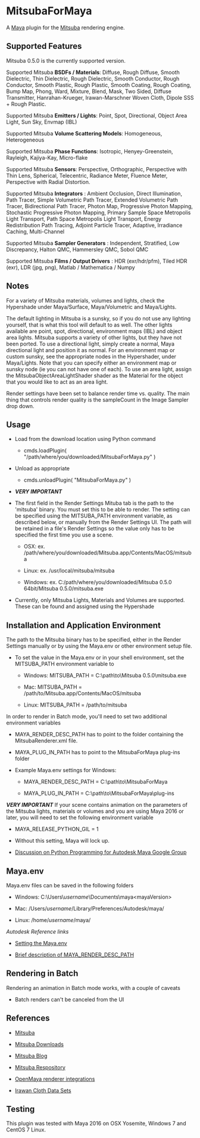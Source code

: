 MitsubaForMaya
=

A [Maya](http://www.autodesk.com/products/maya) plugin for the [Mitsuba](http://www.mitsuba-renderer.org/) rendering engine.


Supported Features
-
Mitsuba 0.5.0 is the currently supported version.

Supported Mitsuba **BSDFs / Materials**: Diffuse, Rough Diffuse, Smooth Dielectric, Thin Dielectric, Rough Dielectric, Smooth Conductor, Rough Conductor, Smooth Plastic, Rough Plastic, Smooth Coating, Rough Coating, Bump Map, Phong, Ward, Mixture, Blend, Mask, Two Sided, Diffuse Transmitter, Hanrahan-Krueger, Irawan-Marschner Woven Cloth, Dipole SSS + Rough Plastic.

Supported Mitsuba **Emitters / Lights**: Point, Spot, Directional, Object Area Light, Sun Sky, Envmap (IBL)

Supported Mitsuba **Volume Scattering Models**: Homogeneous, Heterogeneous

Supported Mitsuba **Phase Functions**: Isotropic, Henyey-Greenstein, Rayleigh, Kajiya-Kay, Micro-flake

Supported Mitsuba **Sensors**: Perspective, Orthographic, Perspective with Thin Lens, Spherical, Telecentric, Radiance Meter, Fluence Meter, Perspective with Radial Distortion.

Supported Mitsuba **Integrators** : Ambient Occlusion, Direct Illumination, Path Tracer, Simple Volumetric Path Tracer, Extended Volumetric Path Tracer, Bidirectional Path Tracer, Photon Map, Progressive Photon Mapping, Stochastic Progressive Photon Mapping, Primary Sample Space Metropolis Light Transport, Path Space Metropolis Light Transport, Energy Redistribution Path Tracing, Adjoint Particle Tracer, Adaptive, Irradiance Caching, Multi-Channel

Supported Mitsuba **Sampler Generators** : Independent, Stratified, Low Discrepancy, Halton QMC, Hammersley QMC, Sobol QMC

Supported Mitsuba **Films / Output Drivers** : HDR (exr/hdr/pfm), Tiled HDR (exr), LDR (jpg, png), Matlab / Mathematica / Numpy

Notes
-

For a variety of Mitsuba materials, volumes and lights, check the Hypershade under Maya/Surface, Maya/Volumetric and Maya/Lights.

The default lighting in Mitsuba is a sunsky, so if you do not use any lighting yourself, that is what this tool will default to as well.  The other lights available are point, spot, directional, environment maps (IBL) and object area lights.  Mitsuba supports a variety of other lights, but they have not been ported.  To use a directional light, simply create a normal, Maya directional light and position it as normal.  For an environment map or custom sunsky, see the appropriate nodes in the Hypershader, under Maya/Lights.  Note that you can specify either an environment map or sunsky node (ie you can not have one of each). To use an area light, assign the MitsubaObjectAreaLightShader shader as the Material for the object that you would like to act as an area light.

Render settings have been set to balance render time vs. quality. The main thing that controls render quality is the sampleCount in the Image Sampler drop down.

Usage
-

- Load from the download location using Python command
	- cmds.loadPlugin( "/path/where/you/downloaded/MitsubaForMaya.py" )

- Unload as appropriate
	- cmds.unloadPlugin( "MitsubaForMaya.py" )

- ***VERY IMPORTANT*** 
- The first field in the Render Settings Mituba tab is the path to the 'mitsuba' binary. You must set this to be able to render. The setting can be specified using the MITSUBA_PATH environment variable, as described below, or manually from the Render Settings UI. The path will be retained in a file's Render Settings so the value only has to be specified the first time you use a scene.

	- OSX: ex. /path/where/you/downloaded/Mitsuba.app/Contents/MacOS/mitsuba

	- Linux: ex. /usr/local/mitsuba/mitsuba

	- Windows: ex. C:/path/where/you/downloaded/Mitsuba 0.5.0 64bit/Mitsuba 0.5.0/mitsuba.exe

- Currently, only Mitsuba Lights, Materials and Volumes are supported. These can be found and assigned using the Hypershade

Installation and Application Environment
- 
The path to the Mitsuba binary has to be specified, either in the Render Settings manually or by using the Maya.env or other environment setup file.

- To set the value in the Maya.env or in your shell environment, set the MITSUBA_PATH environment variable to  

	- Windows: MITSUBA_PATH = C:\path\to\Mitsuba 0.5.0\mitsuba.exe

	- Mac: MITSUBA_PATH = /path/to/Mitsuba.app/Contents/MacOS/mitsuba

	- Linux: MITSUBA_PATH = /path/to/mitsuba

In order to render in Batch mode, you'll need to set two additional environment variables

- MAYA_RENDER_DESC_PATH has to point to the folder containing the MitsubaRenderer.xml file.

- MAYA_PLUG_IN_PATH has to point to the MitsubaForMaya plug-ins folder

- Example Maya.env settings for Windows:

	- MAYA_RENDER_DESC_PATH = C:\path\to\MitsubaForMaya

	- MAYA_PLUG_IN_PATH = C:\path\to\MitsubaForMaya\plug-ins

***VERY IMPORTANT*** 
If your scene contains animation on the parameters of the Mitsuba lights, materials or volumes and you are using Maya 2016 or later, you will need to set the following environment variable

- MAYA_RELEASE_PYTHON_GIL = 1

- Without this setting, Maya will lock up.

- [Discussion on Python Programming for Autodesk Maya Google Group](https://groups.google.com/forum/?hl=en#!topic/python_inside_maya/Zk7FKPu7J_A)


Maya.env
-

Maya.env files can be saved in the following folders

- Windows: C:\Users\\*username*\\Documents\maya\<mayaVersion>

- Mac: /Users/*username*/Library/Preferences/Autodesk/maya/<mayaVersion>

- Linux: /home/*username*/maya/<mayaVersion>

*Autodesk Reference links*

- [Setting the Maya.env](http://help.autodesk.com/view/MAYAUL/2016/ENU/?guid=GUID-8EFB1AC1-ED7D-4099-9EEE-624097872C04)

- [Brief description of MAYA_RENDER_DESC_PATH](http://knowledge.autodesk.com/support/maya/learn-explore/caas/CloudHelp/cloudhelp/2016/ENU/Maya/files/GUID-AF8A7EA4-DEEF-49EF-A18C-CDA72B4F9E1E-htm.html)


Rendering in Batch
-
Rendering an animation in Batch mode works, with a couple of caveats

- Batch renders can't be canceled from the UI

References
-

- [Mitsuba](http://www.mitsuba-renderer.org/)

- [Mitsuba Downloads](http://www.mitsuba-renderer.org/download.html)

- [Mitsuba Blog](http://www.mitsuba-renderer.org/devblog/)

- [Mitsuba Respository](https://www.mitsuba-renderer.org/repos/)

- [OpenMaya renderer integrations](https://github.com/haggi/OpenMaya)

- [Irawan Cloth Data Sets](http://www.mitsuba-renderer.org/scenes/irawan.zip)

Testing
-

This plugin was tested with Maya 2016 on OSX Yosemite, Windows 7 and CentOS 7 Linux.

